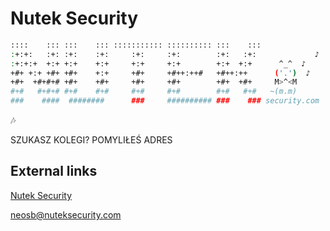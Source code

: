 # Nutek Security

```sh
::::    ::: :::    ::: ::::::::::: :::::::::: :::    :::
:+:+:   :+: :+:    :+:     :+:     :+:        :+:   :+:             ♪
:+:+:+  +:+ +:+    +:+     +:+     +:+        +:+  +:+      ^_^  ♪
+#+ +:+ +#+ +#+    +:+     +#+     +#++:++#   +#++:++      ('.')  ♪
+#+  +#+#+# +#+    +#+     +#+     +#+        +#+  +#+     M>^<M
#+#   #+#+# #+#    #+#     #+#     #+#        #+#   #+#   ~(m.m)
###    ####  ########      ###     ########## ###    ### security.com
```

🎶

SZUKASZ KOLEGI? POMYLIŁEŚ ADRES

## External links

[Nutek Security](https://nuteksecurity.com)

[neosb@nuteksecurity.com](mailto:neosb@nuteksecurity.com)
